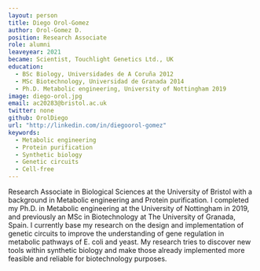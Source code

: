 ```yaml
---
layout: person
title: Diego Orol-Gomez
author: Orol-Gomez D.
position: Research Associate
role: alumni
leaveyear: 2021
became: Scientist, Touchlight Genetics Ltd., UK
education:
  - BSc Biology, Universidades de A Coruña 2012
  - MSc Biotechnology, Universidad de Granada 2014
  - Ph.D. Metabolic engineering, University of Nottingham 2019
image: diego-orol.jpg
email: ac20283@bristol.ac.uk
twitter: none
github: OrolDiego
url: "http://linkedin.com/in/diegoorol-gomez"
keywords:
  - Metabolic engineering
  - Protein purification
  - Synthetic biology
  - Genetic circuits
  - Cell-free
---
```

Research Associate in Biological Sciences at the University of Bristol with a background in Metabolic engineering and Protein purification. I completed my Ph.D. in Metabolic engineering at the University of Nottingham in 2019, and previously an MSc in Biotechnology at The University of Granada, Spain. I currently base my research on the design and implementation of genetic circuits to improve the understanding of gene regulation in metabolic pathways of E. coli and yeast. My research tries to discover new tools within synthetic biology and make those already implemented more feasible and reliable for biotechnology purposes.
